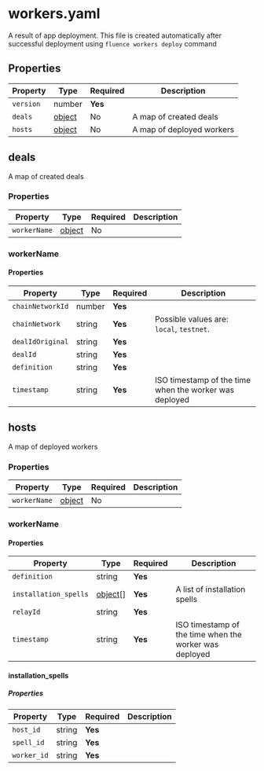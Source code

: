 # workers.yaml

A result of app deployment. This file is created automatically after successful deployment using `fluence workers deploy` command

## Properties

| Property  | Type             | Required | Description               |
|-----------|------------------|----------|---------------------------|
| `version` | number           | **Yes**  |                           |
| `deals`   | [object](#deals) | No       | A map of created deals    |
| `hosts`   | [object](#hosts) | No       | A map of deployed workers |

## deals

A map of created deals

### Properties

| Property     | Type                  | Required | Description |
|--------------|-----------------------|----------|-------------|
| `workerName` | [object](#workername) | No       |             |

### workerName

#### Properties

| Property         | Type   | Required | Description                                            |
|------------------|--------|----------|--------------------------------------------------------|
| `chainNetworkId` | number | **Yes**  |                                                        |
| `chainNetwork`   | string | **Yes**  | Possible values are: `local`, `testnet`.               |
| `dealIdOriginal` | string | **Yes**  |                                                        |
| `dealId`         | string | **Yes**  |                                                        |
| `definition`     | string | **Yes**  |                                                        |
| `timestamp`      | string | **Yes**  | ISO timestamp of the time when the worker was deployed |

## hosts

A map of deployed workers

### Properties

| Property     | Type                  | Required | Description |
|--------------|-----------------------|----------|-------------|
| `workerName` | [object](#workername) | No       |             |

### workerName

#### Properties

| Property              | Type                             | Required | Description                                            |
|-----------------------|----------------------------------|----------|--------------------------------------------------------|
| `definition`          | string                           | **Yes**  |                                                        |
| `installation_spells` | [object](#installation_spells)[] | **Yes**  | A list of installation spells                          |
| `relayId`             | string                           | **Yes**  |                                                        |
| `timestamp`           | string                           | **Yes**  | ISO timestamp of the time when the worker was deployed |

#### installation_spells

##### Properties

| Property    | Type   | Required | Description |
|-------------|--------|----------|-------------|
| `host_id`   | string | **Yes**  |             |
| `spell_id`  | string | **Yes**  |             |
| `worker_id` | string | **Yes**  |             |

